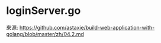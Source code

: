# loginServer.go

來源: https://github.com/astaxie/build-web-application-with-golang/blob/master/zh/04.2.md

